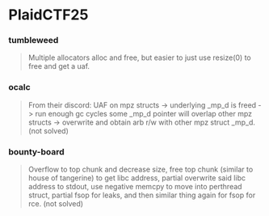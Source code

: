 PlaidCTF25
=======

<h3> tumbleweed </h3>

> Multiple allocators alloc and free, but easier to just use resize(0) to free and get a uaf.

<h3> ocalc </h3>

> From their discord: UAF on mpz structs -> underlying _mp_d is freed -> run enough gc cycles some _mp_d pointer will overlap other mpz structs -> overwrite and obtain arb r/w with other mpz struct _mp_d. (not solved)

<h3> bounty-board </h3>

> Overflow to top chunk and decrease size, free top chunk (similar to house of tangerine) to get libc address, partial overwrite said libc address to stdout, use negative memcpy to move into perthread struct, partial fsop for leaks, and then similar thing again for fsop for rce. (not solved)
